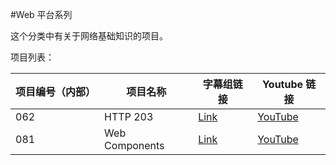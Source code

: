 #Web 平台系列

这个分类中有关于网络基础知识的项目。

项目列表：

| 项目编号（内部） | 项目名称 | 字幕组链接 | Youtube 链接  |
| ---- | ---- | ---- | ---- |
|  062 | HTTP 203  | [Link](062-Http-203/index.md) | [YouTube](https://www.youtube.com/playlist?list=PLOU2XLYxmsII_38oWcnQzXs9K9HKBMg-e) |
|  081 | Web Components  | [Link](081-Web-Components/index.md) | [YouTube](https://www.youtube.com/playlist?list=PLOU2XLYxmsIJkA_W95NDrjdkk3dR6Jq4w) |

